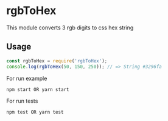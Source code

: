 # rgbToHex

This module converts 3 rgb digits to css hex string

## Usage

```javascript
const rgbToHex = require('rgbToHex');
console.log(rgbToHex(50, 150, 250)); // => String #3296fa
```

For run example

```sh
npm start OR yarn start
```

For run tests

```sh
npm test OR yarn test
```
